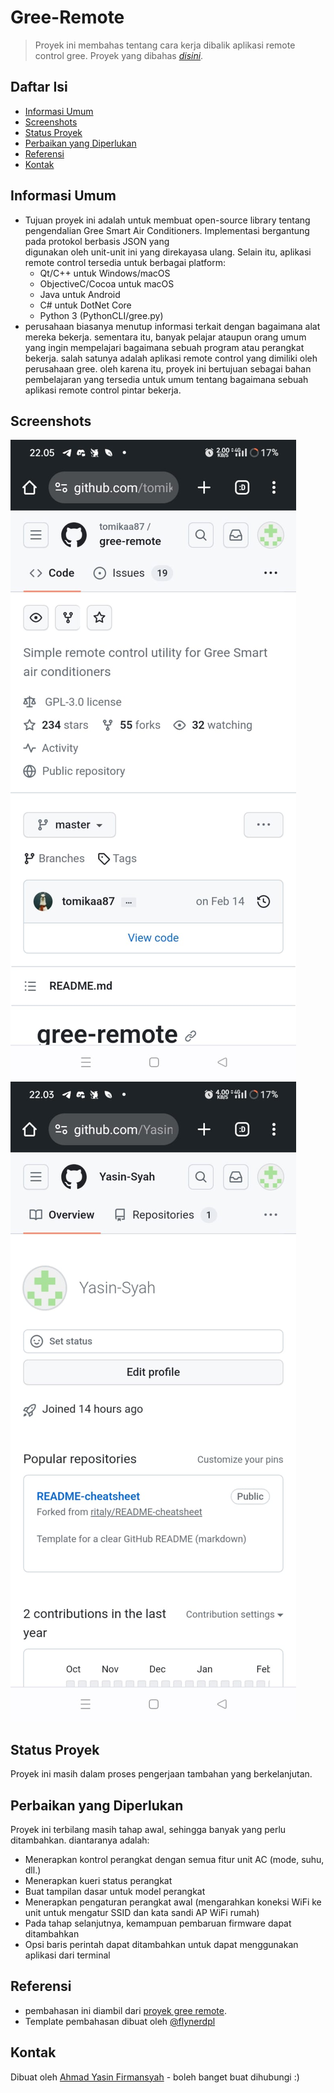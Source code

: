 # Gree-Remote
> Proyek ini membahas tentang cara kerja dibalik aplikasi remote control gree.
> Proyek yang dibahas [_disini_](https://www.example.com). <!-- If you have the project hosted somewhere, include the link here. -->

## Daftar Isi
* [Informasi Umum](#informasi-umum)
* [Screenshots](#screenshots)
* [Status Proyek](#status-proyek)
* [Perbaikan yang Diperlukan](#perbaikan-yang-diperlukan)
* [Referensi](#referensi)
* [Kontak](#kontak)
<!-- * [License](#license) -->


## Informasi Umum
- Tujuan proyek ini adalah untuk membuat open-source library tentang pengendalian Gree Smart Air Conditioners. Implementasi bergantung pada protokol berbasis JSON yang   
  digunakan oleh unit-unit ini yang direkayasa ulang. Selain itu, aplikasi remote control tersedia untuk berbagai platform:
  - Qt/C++ untuk Windows/macOS
  - ObjectiveC/Cocoa untuk macOS
  - Java untuk Android
  - C# untuk DotNet Core
  - Python 3 (PythonCLI/gree.py)
- perusahaan biasanya menutup informasi terkait dengan bagaimana alat mereka bekerja. sementara itu, banyak pelajar ataupun orang umum yang ingin mempelajari bagaimana sebuah    program atau perangkat bekerja. salah satunya adalah aplikasi remote control yang dimiliki oleh perusahaan gree. oleh karena itu, proyek ini bertujuan sebagai bahan         
  pembelajaran yang tersedia untuk umum tentang bagaimana sebuah aplikasi remote control pintar bekerja.

## Screenshots
![Gree remote](https://github.com/Yasin-Syah/README-cheatsheet/blob/master/WhatsApp%20Image%202023-10-19%20at%2022.14.01.jpeg)
![Profil Github](https://github.com/Yasin-Syah/README-cheatsheet/blob/master/WhatsApp%20Image%202023-10-19%20at%2022.14.01%20(1).jpeg)
<!-- If you have screenshots you'd like to share, include them here. -->


## Status Proyek
Proyek ini masih dalam proses pengerjaan tambahan yang berkelanjutan.


## Perbaikan yang Diperlukan
Proyek ini terbilang masih tahap awal, sehingga banyak yang perlu ditambahkan. 
diantaranya adalah:
- Menerapkan kontrol perangkat dengan semua fitur unit AC (mode, suhu, dll.)
- Menerapkan kueri status perangkat
- Buat tampilan dasar untuk model perangkat
- Menerapkan pengaturan perangkat awal (mengarahkan koneksi WiFi ke unit untuk mengatur SSID dan kata sandi AP WiFi rumah)
- Pada tahap selanjutnya, kemampuan pembaruan firmware dapat ditambahkan
- Opsi baris perintah dapat ditambahkan untuk dapat menggunakan aplikasi dari terminal


## Referensi
- pembahasan ini diambil dari [proyek gree remote](https://github.com/tomikaa87/gree-remote).
- Template pembahasan dibuat oleh [@flynerdpl](https://www.flynerd.pl/)

## Kontak
Dibuat oleh [Ahmad Yasin Firmansyah](https://www.instagram.com/yasin.syah_/) - boleh banget buat dihubungi :)


<!-- Optional -->
<!-- ## License -->
<!-- This project is open source and available under the [... License](). -->

<!-- You don't have to include all sections - just the one's relevant to your project -->
